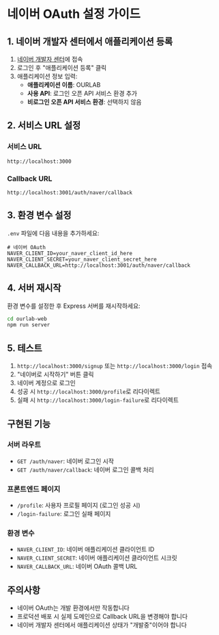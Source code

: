 # 네이버 OAuth 설정 가이드

## 1. 네이버 개발자 센터에서 애플리케이션 등록

1. [네이버 개발자 센터](https://developers.naver.com/)에 접속
2. 로그인 후 "애플리케이션 등록" 클릭
3. 애플리케이션 정보 입력:
   - **애플리케이션 이름**: OURLAB
   - **사용 API**: 로그인 오픈 API 서비스 환경 추가
   - **비로그인 오픈 API 서비스 환경**: 선택하지 않음

## 2. 서비스 URL 설정

### 서비스 URL
```
http://localhost:3000
```

### Callback URL
```
http://localhost:3001/auth/naver/callback
```

## 3. 환경 변수 설정

`.env` 파일에 다음 내용을 추가하세요:

```env
# 네이버 OAuth
NAVER_CLIENT_ID=your_naver_client_id_here
NAVER_CLIENT_SECRET=your_naver_client_secret_here
NAVER_CALLBACK_URL=http://localhost:3001/auth/naver/callback
```

## 4. 서버 재시작

환경 변수를 설정한 후 Express 서버를 재시작하세요:

```bash
cd ourlab-web
npm run server
```

## 5. 테스트

1. `http://localhost:3000/signup` 또는 `http://localhost:3000/login` 접속
2. "네이버로 시작하기" 버튼 클릭
3. 네이버 계정으로 로그인
4. 성공 시 `http://localhost:3000/profile`로 리다이렉트
5. 실패 시 `http://localhost:3000/login-failure`로 리다이렉트

## 구현된 기능

### 서버 라우트
- `GET /auth/naver`: 네이버 로그인 시작
- `GET /auth/naver/callback`: 네이버 로그인 콜백 처리

### 프론트엔드 페이지
- `/profile`: 사용자 프로필 페이지 (로그인 성공 시)
- `/login-failure`: 로그인 실패 페이지

### 환경 변수
- `NAVER_CLIENT_ID`: 네이버 애플리케이션 클라이언트 ID
- `NAVER_CLIENT_SECRET`: 네이버 애플리케이션 클라이언트 시크릿
- `NAVER_CALLBACK_URL`: 네이버 OAuth 콜백 URL

## 주의사항

- 네이버 OAuth는 개발 환경에서만 작동합니다
- 프로덕션 배포 시 실제 도메인으로 Callback URL을 변경해야 합니다
- 네이버 개발자 센터에서 애플리케이션 상태가 "개발중"이어야 합니다 